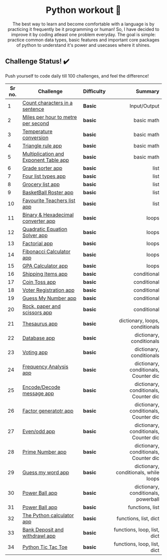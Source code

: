 
<h1 align="center">
  Python workout 💪
</h1>

<p align="center">
 The best way to learn and become comfortable with a language is by practicing it frequently be it programming or human!  
 So, I have decided to improve it by coding atleast one problem everyday.
 The goal is simple: practice common data types, basic features and important core packages of python to understand it's power and usecases where it shines. 
</p>


## Challenge Status! ✔️

Push yourself to code daily till 100 challenges, and feel the difference!

| Sr no. | Challenge | Difficulty | Summary
| ------------ | ---------- | ----- | -----------: |
| 1 | [Count characters in a sentence](challenge_1/main.py) | **Basic** |Input/Output|
| 2 | [Miles per hour to metre per second](challenge_2/main.py) | **basic** |basic math |
| 3 | [Temperature conversion](challenge_3/main.py) | **basic** |basic math |
| 4 | [Triangle rule app](challenge_4/main.py) | **basic** |basic math |
| 5 | [Multiplication and Exponent Table app](challenge_5/main.py) | **basic** |basic math |
| 6 | [Grade sorter app](challenge_6/main.py) | **basic** |list |
| 7 | [Four list types app](challenge_7/main.py) | **basic** |list |
| 8 | [Grocery list app](challenge_8/main.py) | **basic** |list |
| 9 | [BasketBall Roster app](challenge_9/main.py) | **basic** |list |
| 10 | [Favourite Teachers list app](challenge_10/main.py) | **basic** |list |
| 11 | [Binary & Hexadecimal converter app](challenge_11/main.py) | **basic** |loops |
| 12 | [Quadratic Equation Solver app](challenge_12/main.py) | **basic** |loops|
| 13 | [Factorial app](challenge_13/main.py) | **basic** |loops|
| 14 | [Fibonacci Calculator app](challenge_14/main.py) | **basic** |loops|
| 15 | [GPA Calculator app](challenge_15/main.py) | **basic** |loops|
| 16 | [Shipping Items app](challenge_16/main.py) | **basic** |conditional|
| 17 | [Coin Toss app](challenge_17/main.py) | **basic** |conditional|
| 18 | [Voter Registration app](challenge_18/main.py) | **basic** |conditional|
| 19 | [Guess My Number app](challenge_19/main.py) | **basic** |conditional|
| 20 | [Rock, paper and scissors app](challenge_20/main.py) | **basic** |conditional|
| 21 | [Thesaurus app](challenge_21/main.py) | **basic** |dictionary, loops, conditionals|
| 22 | [Database app](challenge_22/main.py) | **basic** |dictionary, conditionals|
| 23 | [Voting app](challenge_23/main.py) | **basic** |dictionary, conditionals|
| 24 | [Frequency Analysis app](challenge_24/main.py) | **basic** |dictionary, conditionals, Counter dic|
| 25 | [Encode/Decode message app](challenge_25/main.py) | **basic** |dictionary, conditionals, Counter dic|
| 26 | [Factor generatotr app](challenge_26/main.py) | **basic** |dictionary, conditionals, Counter dic|
| 27 | [Even/odd app](challenge_27/main.py) | **basic** |dictionary, conditionals, Counter dic|
| 28 | [Prime Number app](challenge_28/main.py) | **basic** |dictionary, conditionals, Counter dic|
| 29 | [Guess my word app](challenge_29/main.py) | **basic** |dictionary, conditionals, while loops|
| 30 | [Power Ball app](challenge_30/main.py) | **basic** |dictionary, conditionals, powerball|
| 31 | [Power Ball app](challenge_31/main.py) | **basic** |functions, list|
| 32 | [The Python calculator app](challenge_32/main.py) | **basic** |functions, list, dict|
| 33 | [Bank Deposit and withdrawl app](challenge_33/main.py) | **basic** |functions, loop, list, dict|
| 34 | [Python Tic Tac Toe](challenge_34/main.py) | **basic** |functions, loop, list, dict|  

